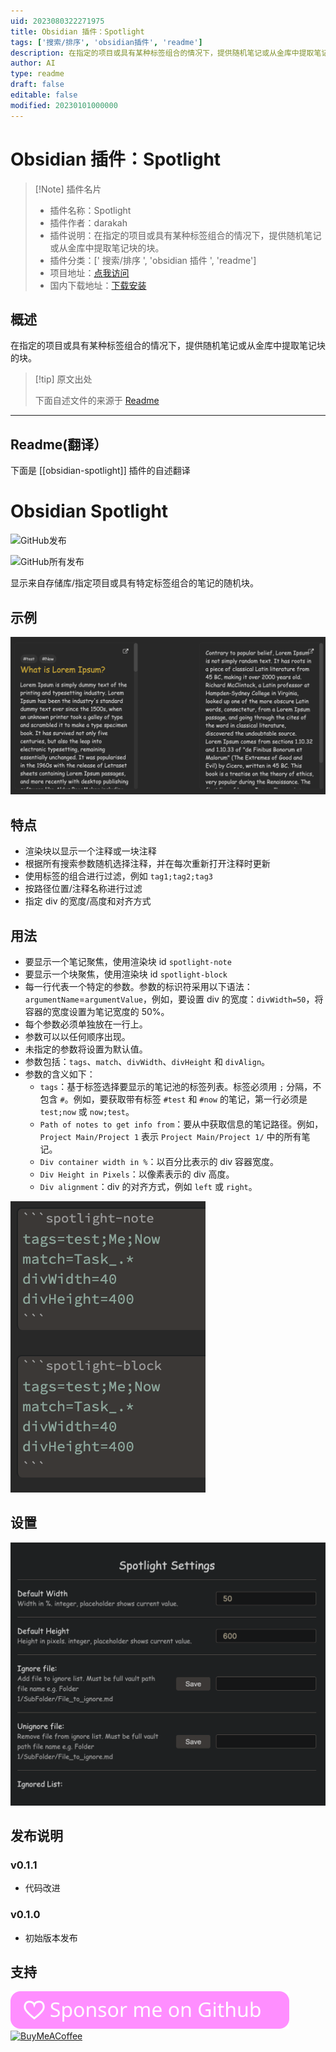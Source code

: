 ```yaml
---
uid: 2023080322271975
title: Obsidian 插件：Spotlight
tags: ['搜索/排序', 'obsidian插件', 'readme']
description: 在指定的项目或具有某种标签组合的情况下，提供随机笔记或从金库中提取笔记块的块。
author: AI
type: readme
draft: false
editable: false
modified: 20230101000000
---
```


# Obsidian 插件：Spotlight

> [!Note] 插件名片
> - 插件名称：Spotlight
> - 插件作者：darakah
> - 插件说明：在指定的项目或具有某种标签组合的情况下，提供随机笔记或从金库中提取笔记块的块。
> - 插件分类：[' 搜索/排序 ', 'obsidian 插件 ', 'readme']
> - 项目地址：[点我访问](https://github.com/Darakah/obsidian-spotlight)
> - 国内下载地址：[下载安装](https://pkmer.cn/products/plugin/pluginMarket/?obsidian-spotlight)

## 概述

在指定的项目或具有某种标签组合的情况下，提供随机笔记或从金库中提取笔记块的块。

> [!tip] 原文出处
>
>下面自述文件的来源于 [Readme](https://ghproxy.net/https://raw.githubusercontent.com/Darakah/obsidian-spotlight/main/README.md)

---

## Readme(翻译）

下面是 [[obsidian-spotlight]] 插件的自述翻译

# Obsidian Spotlight

![GitHub发布](https://img.shields.io/github/v/release/Darakah/obsidian-spotlight)

![GitHub所有发布](https://img.shields.io/github/downloads/Darakah/obsidian-spotlight/total)

显示来自存储库/指定项目或具有特定标签组合的笔记的随机块。

## 示例

<img src="https://raw.githubusercontent.com/Darakah/obsidian-spotlight/main/images/Example_1.png" />

## 特点

- 渲染块以显示一个注释或一块注释
- 根据所有搜索参数随机选择注释，并在每次重新打开注释时更新
- 使用标签的组合进行过滤，例如 `tag1;tag2;tag3`
- 按路径位置/注释名称进行过滤
- 指定 div 的宽度/高度和对齐方式

## 用法

- 要显示一个笔记聚焦，使用渲染块 id `spotlight-note`
- 要显示一个块聚焦，使用渲染块 id `spotlight-block`
- 每一行代表一个特定的参数。参数的标识符采用以下语法：`argumentName`=`argumentValue`，例如，要设置 div 的宽度：`divWidth=50`，将容器的宽度设置为笔记宽度的 50%。
- 每个参数必须单独放在一行上。
- 参数可以以任何顺序出现。
- 未指定的参数将设置为默认值。
- 参数包括：`tags`、`match`、`divWidth`、`divHeight` 和 `divAlign`。
- 参数的含义如下：
  - `tags`：基于标签选择要显示的笔记池的标签列表。标签必须用 `;` 分隔，不包含 `#`。例如，要获取带有标签 `#test` 和 `#now` 的笔记，第一行必须是 `test;now` 或 `now;test`。
  - `Path of notes to get info from`：要从中获取信息的笔记路径。例如，`Project Main/Project 1` 表示 `Project Main/Project 1/` 中的所有笔记。
  - `Div container width in %`：以百分比表示的 div 容器宽度。
  - `Div Height in Pixels`：以像素表示的 div 高度。
  - `Div alignment`：div 的对齐方式，例如 `left` 或 `right`。

<img src="https://raw.githubusercontent.com/Darakah/obsidian-spotlight/main/images/Example_3.png"/>

## 设置

<img src="https://raw.githubusercontent.com/Darakah/obsidian-spotlight/main/images/Settings.png"/>

## 发布说明

### v0.1.1

- 代码改进

### v0.1.0

- 初始版本发布

## 支持

[![Github赞助](https://raw.githubusercontent.com/Darakah/Darakah/e0fe245eaef23cb4a5f19fe9a09a9df0c0cdc8e1/icons/github_sponsor_btn.svg)](https://github.com/sponsors/Darakah) [<img src="https://cdn.buymeacoffee.com/buttons/v2/default-yellow.png" alt="BuyMeACoffee" width="100">](https://www.buymeacoffee.com/darakah)
